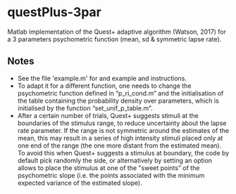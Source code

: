 # questPlus-3par
Matlab implementation of the Quest+ adaptive algorithm (Watson, 2017) for a 3 parameters psychometric function (mean, sd &amp; symmetric lapse rate).

## Notes
- See the file 'example.m' for and example and instructions.
- To adapt it for a different function, one needs to change the psychometric function defined in “p_ri_cond.m” and the initialisation of the table containing the probability density over parameters, which is initialised by the function “set_unif_p_table.m”.
- After a certain number of trials, Quest+ suggests stimuli at the boundaries of the stimulus range, to reduce uncertainty about the lapse rate parameter. If the range is not symmetric around the estimates of the mean, this may result in a series of high intensity stimuli placed only at one end of the range (the one more distant from the  estimated mean). To avoid this when Quest+ suggests a stimulus at boundary, the code by default pick randomly the side, or alternatively by setting an option allows to place the stimulus at one of the "sweet points” of the psychometric slope (i.e. the points associated with the minimum expected variance of the estimated slope).
